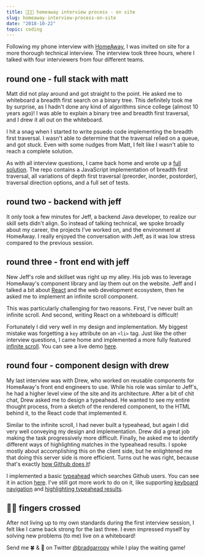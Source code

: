 ```yaml
---
title: 👨🏼‍💼 homeaway interview process - on site
slug: homeaway-interview-process-on-site
date: "2018-10-22"
topic: coding
---
```


Following my phone interview with [HomeAway][1], I was invited on site for a more thorough technical interview. The interview took three hours, where I talked with four interviewers from four different teams.

## round one - full stack with matt

Matt did not play around and got straight to the point. He asked me to whiteboard a breadth first search on a binary tree. This definitely took me by surprise, as I hadn't done any kind of algorithms since college (almost 10 years ago)! I was able to explain a binary tree and breadth first traversal, and I drew it all out on the whiteboard.

I hit a snag when I started to write psuedo code implementing the breadth first traversal. I wasn't able to determine that the traversal relied on a queue, and got stuck. Even with some nudges from Matt, I felt like I wasn't able to reach a complete solution.

As with all interview questions, I came back home and wrote up a [full solution][2]. The repo contains a JavaScript implementation of breadth first traversal, all variations of depth first traversal (preorder, inorder, postorder), traversal direction options, and a full set of tests.

## round two - backend with jeff

It only took a few minutes for Jeff, a backend Java developer, to realize our skill sets didn't align. So instead of talking technical, we spoke broadly about my career, the projects I've worked on, and the environment at HomeAway. I really enjoyed the conversation with Jeff, as it was low stress compared to the previous session.

## round three - front end with jeff

New Jeff's role and skillset was right up my alley. His job was to leverage HomeAway's component library and lay them out on the website. Jeff and I talked a bit about [React][3] and the web development ecosystem, then he asked me to implement an infinite scroll component.

This was particularly challenging for two reasons. First, I've never built an infinite scroll. And second, writing React on a whiteboard is difficult!

Fortunately I did very well in my design and implementation. My biggest mistake was forgetting a `key` attribute on an `<li>` tag. Just like the other interview questions, I came home and implemented a more fully featured [infinite scroll][4]. You can see a live demo [here][5].

## round four - component design with drew

My last interview was with Drew, who worked on reusable components for HomeAway's front end engineers to use. While his role was similar to Jeff's, he had a higher level view of the site and its architecture. After a bit of chit chat, Drew asked me to design a typeahead. He wanted to see my entire thought process, from a sketch of the rendered component, to the HTML behind it, to the React code that implemented it.

Similar to the infinite scroll, I had never built a typeahead, but again I did very well conveying my design and implementation. Drew did a great job making the task progressively more difficult. Finally, he asked me to identify different ways of highlighting matches in the typeahead results. I spoke mostly about accomplishing this on the client side, but he enlightened me that doing this server side is more efficient. Turns out he was right, because that's exactly [how Github does it][6]!

I implemented a basic [typeahead][7] which searches Github users. You can see it in action [here][8]. I've still got more work to do on it, like supporting [keyboard navigation][9] and [highlighting typeahead results][10].

## 🤞🏼 fingers crossed

After not living up to my own standards during the first interview session, I felt like I came back strong for the last three. I even impressed myself by solving new problems (to me) live on a whiteboard!

Send me 🍀 & 💙 on Twitter [@bradgarropy][11] while I play the waiting game!

[1]: https://www.homeaway.com/
[2]: https://github.com/bradgarropy/homeaway-binary-tree
[3]: https://reactjs.org/
[4]: https://github.com/bradgarropy/homeaway-infinite-scroll
[5]: https://homeaway-infinite-scroll.netlify.com
[6]: https://developer.github.com/v3/search/#highlighting-user-search-results
[7]: https://github.com/bradgarropy/homeaway-typeahead
[8]: https://homeaway-typeahead.netlify.com/
[9]: https://github.com/bradgarropy/homeaway-typeahead/issues/1
[10]: https://github.com/bradgarropy/homeaway-typeahead/issues/2
[11]: https://twitter.com/bradgarropy
